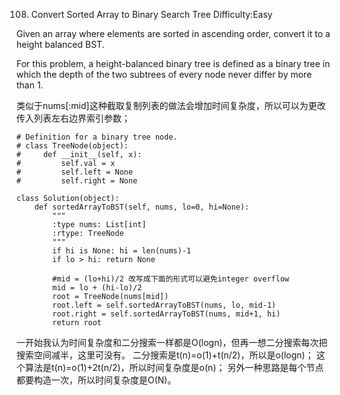 108. Convert Sorted Array to Binary Search Tree
Difficulty:Easy

Given an array where elements are sorted in ascending order, convert it to a height balanced BST.

For this problem, a height-balanced binary tree is defined as a binary tree in which the depth of the two subtrees of every node never differ by more than 1.

类似于nums[:mid]这种截取复制列表的做法会增加时间复杂度，所以可以为更改传入列表左右边界索引参数；

```
# Definition for a binary tree node.
# class TreeNode(object):
#     def __init__(self, x):
#         self.val = x
#         self.left = None
#         self.right = None

class Solution(object):
    def sortedArrayToBST(self, nums, lo=0, hi=None):
        """
        :type nums: List[int]
        :rtype: TreeNode
        """
        if hi is None: hi = len(nums)-1
        if lo > hi: return None

        #mid = (lo+hi)/2 改写成下面的形式可以避免integer overflow
        mid = lo + (hi-lo)/2
        root = TreeNode(nums[mid])
        root.left = self.sortedArrayToBST(nums, lo, mid-1)
        root.right = self.sortedArrayToBST(nums, mid+1, hi)
        return root
```

一开始我认为时间复杂度和二分搜索一样都是O(logn)，但再一想二分搜索每次把搜索空间减半，这里可没有。
二分搜索是t(n)=o(1)+t(n/2)，所以是o(logn)；
这个算法是t(n)=o(1)+2t(n/2)，所以时间复杂度是o(n)；
另外一种思路是每个节点都要构造一次，所以时间复杂度是O(N)。
